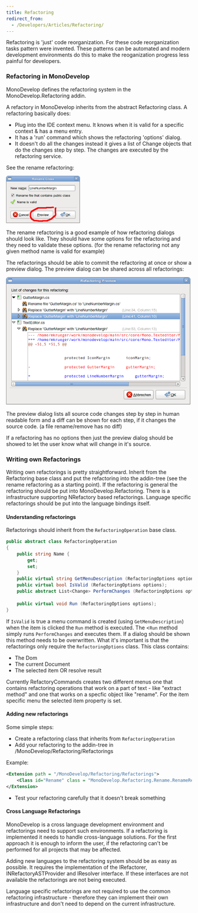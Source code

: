 ```yaml
---
title: Refactoring
redirect_from:
  - /Developers/Articles/Refactoring/
---
```


Refactoring is 'just' code reorganization. For these code reorganization tasks pattern were invented. These patterns can be automated and modern development environments do this to make the reoganization progress less painful for developers.

### Refactoring in MonoDevelop

MonoDevelop defines the refactoring system in the MonoDevelop.Refactoring addin.

A refactory in MonoDevelop inherits from the abstract Refactoring class. A refactoring basically does:

-   Plug into the IDE context menu. It knows when it is valid for a specific context & has a menu entry.
-   It has a 'run' command which shows the refactoring 'options' dialog.
-   It doesn't do all the changes instead it gives a list of Change objects that do the changes step by step. The changes are executed by the refactoring service.

See the rename refactoring:

![ss-Rename Class.png](/images/216-ss-Rename-Class.png)

The rename refactoring is a good example of how refactoring dialogs should look like. They should have some options for the refactoring and they need to validate these options. (for the rename refactoring not any given method name is valid for example)

The refactorings should be able to commit the refactoring at once or show a preview dialog. The preview dialog can be shared across all refactorings:

![ss-Refactoring Preview.png](/images/215-ss-Refactoring-Preview.png)

The preview dialog lists all source code changes step by step in human readable form and a diff can be shown for each step, if it changes the source code. (a file rename/remove has no diff)

If a refactoring has no options then just the preview dialog should be showed to let the user know what will change in it's source.

### Writing own Refactorings

Writing own refactorings is pretty straightforward. Inherit from the Refactoring base class and put the refactoring into the addin-tree (see the rename refactoring as a starting point). If the refactoring is general the refactoring should be put into MonoDevelop.Refactoring. There is a infrastructure supporting NRefactory based refactorings. Language specific refactorings should be put into the language bindings itself.

#### Understanding refactorings

Refactorings should inherit from the `RefactoringOperation` base class.

``` csharp
public abstract class RefactoringOperation
{
    public string Name {
        get;
        set;
    }
    public virtual string GetMenuDescription (RefactoringOptions options);
    public virtual bool IsValid (RefactoringOptions options);
    public abstract List<Change> PerformChanges (RefactoringOptions options, object properties);

    public virtual void Run (RefactoringOptions options);
}
```

If `IsValid` is true a menu command is created (using `GetMenuDescription`) when the item is clicked the `Run` method is executed. The <`Run` method simply runs `PerformChanges` and executes them. If a dialog should be shown this method needs to be overwritten. What it's important is that the refactorings only require the `RefactoringOptions` class. This class contains:

-   The Dom
-   The current Document
-   The selected item OR resolve result

Currently RefactoryCommands creates two different menus one that contains refactoring operations that work on a part of text - like "extract method" and one that works on a specfic object like "rename". For the item specific menu the selected item property is set.

#### Adding new refactorings

Some simple steps:

-   Create a refactoring class that inherits from `RefactoringOperation`
-   Add your refactoring to the addin-tree in /MonoDevelop/Refactoring/Refactorings

Example:

``` xml
<Extension path = "/MonoDevelop/Refactoring/Refactorings">
    <Class id="Rename" class = "MonoDevelop.Refactoring.Rename.RenameRefactoring" />
</Extension>
```

-   Test your refactoring carefully that it doesn't break something

#### Cross Language Refactorings

MonoDevelop is a cross language development environment and refactorings need to support such environments. If a refactoring is implemented it needs to handle cross-language solutions. For the first approach it is enough to inform the user, if the refactoring can't be performed for all projects that may be affected.

Adding new languages to the refactoring system should be as easy as possible. It requires the implementation of the IRefactorer, INRefactoryASTProvider and IResolver interface. If these interfaces are not available the refactorings are not being executed.

Language specific refactorings are not required to use the common refactoring infrastructure - therefore they can implement their own infrastructure and don't need to depend on the current infrastructure.
